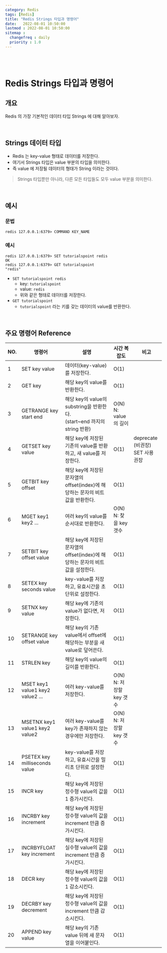```yaml
---
category: Redis
tags: [Redis]
title: "Redis Strings 타입과 명령어"
date:   2022-08-01 10:50:00 
lastmod : 2022-08-01 10:50:00
sitemap :
  changefreq : daily
  priority : 1.0
---
```


<br/><br/>

# Redis Strings 타입과 명령어

## 개요

Redis 의 가장 기본적인 데이터 타입 Strings 에 대해 알아보자.

<br/>

## Strings 데이터 타입

- Redis 는 key-value 형태로 데이터를 저장한다.
- 여기서 Strings 타입은 value 부분의 타입을 의미한다.
- 즉 value 에 저장될 데이터의 형태가 String 이라는 것이다.

> Strings 타입뿐만 아니라, 다른 모든 타입들도 모두 value 부분을 의미한다.

<br/>

## 예시

### 문법

```text
redis 127.0.0.1:6379> COMMAND KEY_NAME
```

### 예시

```text
redis 127.0.0.1:6379> SET tutorialspoint redis
OK
redis 127.0.0.1:6379> GET tutorialspoint
"redis"
```

- `SET tutorialspoint redis`
    - key: `tutorialspoint`
    - value: `redis`
    - 위와 같은 형태로 데이터를 저장한다.
- `GET tutorialspoint`
    - `tutorialspoint` 라는 키를 갖는 데이터의 value를 반환한다.

<br/>

## 주요 명령어 Reference

| NO. | 명령어 | 설명 | 시간 복잡도 | 비고 |
| --- | --- | --- | --- | --- |
| 1 | SET key value | 데이터(key-value)를 저장한다. | O(1) |  |
| 2 | GET key | 해당 key의 value를 반환한다. | O(1) |  |
| 3 | GETRANGE key start end | 해당 key의 value의 substring을 반환한다. <br/> (start~end 까지의 string 반환) | O(N) <br/> N: value의 길이 |  |
| 4 | GETSET key value | 해당 key에 저장된 기존의 value를 반환하고, 새 value를 저장한다. | O(1) | deprecate (비권장) <br/> SET 사용 권장 |
| 5 | GETBIT key offset | 해당 key에 저장된 문자열의 offset(index)에 해당하는 문자의 비트값을 반환한다. | O(1) |  |
| 6 | MGET key1 key2 ... | 여러 key의 value를 순서대로 반환한다. | O(N) <br/> N: 찾을 key 갯수 |  |
| 7 | SETBIT key offset value | 해당 key에 저장된 문자열의 offset(index)에 해당하는 문자의 비트값을 설정한다. | O(1) |  |
| 8 | SETEX key seconds value | key-value를 저장하고, 유효시간을 초단위로 설정한다. | O(1) |  |
| 9 | SETNX key value | 해당 key에 기존의 value가 없다면, 저장한다. | O(1) |  |
| 10 | SETRANGE key offset value | 해당 key의 기존 value에서 offset에 해당하는 부분을 새 value로 덮어쓴다. | O(1) |  |
| 11 | STRLEN key | 해당 key의 value의 길이를 반환한다. | O(1) |  |
| 12 | MSET key1 value1 key2 value2 ... | 여러 key-value를 저장한다. | O(N) <br/> N: 저장할 key 갯수 |  |
| 13 | MSETNX key1 value1 key2 value2 | 여러 key-value를 key가 존재하지 않는 경우에만 저장한다. | O(N) <br/> N: 저장할 key 갯수 |  |
| 14 | PSETEX key milliseconds value | key-value를 저장하고, 유효시간을 밀리초 단위로 설정한다. | O(1) |  |
| 15 | INCR key | 해당 key에 저장된 정수형 value의 값을 1 증가시킨다. | O(1) |  |
| 16 | INCRBY key increment | 해당 key에 저장된 정수형 value의 값을 increment 만큼 증가시킨다. | O(1) |  |
| 17 | INCRBYFLOAT key increment | 해당 key에 저장된 실수형 value의 값을 increment 만큼 증가시킨다. | O(1) |  |
| 18 | DECR key | 해당 key에 저장된 정수형 value의 값을 1 감소시킨다. | O(1) |  |
| 19 | DECRBY key decrement | 해당 key에 저장된 정수형 value의 값을 increment 만큼 감소시킨다. | O(1) |  |
| 20 | APPEND key value | 해당 key의 기존 value 뒤에 새 문자열을 이어붙인다. | O(1) |  |